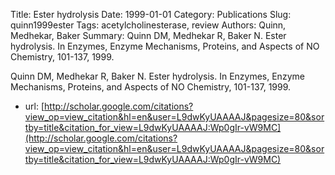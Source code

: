 Title: Ester hydrolysis
Date: 1999-01-01
Category: Publications
Slug: quinn1999ester
Tags: acetylcholinesterase, review
Authors: Quinn, Medhekar, Baker
Summary: Quinn DM, Medhekar R, Baker N. Ester hydrolysis. In Enzymes, Enzyme Mechanisms, Proteins, and Aspects of NO Chemistry, 101-137, 1999.

Quinn DM, Medhekar R, Baker N. Ester hydrolysis. In Enzymes, Enzyme Mechanisms, Proteins, and Aspects of NO Chemistry, 101-137, 1999.

* url: [http://scholar.google.com/citations?view_op=view_citation&hl=en&user=L9dwKyUAAAAJ&pagesize=80&sortby=title&citation_for_view=L9dwKyUAAAAJ:Wp0gIr-vW9MC](http://scholar.google.com/citations?view_op=view_citation&hl=en&user=L9dwKyUAAAAJ&pagesize=80&sortby=title&citation_for_view=L9dwKyUAAAAJ:Wp0gIr-vW9MC)
